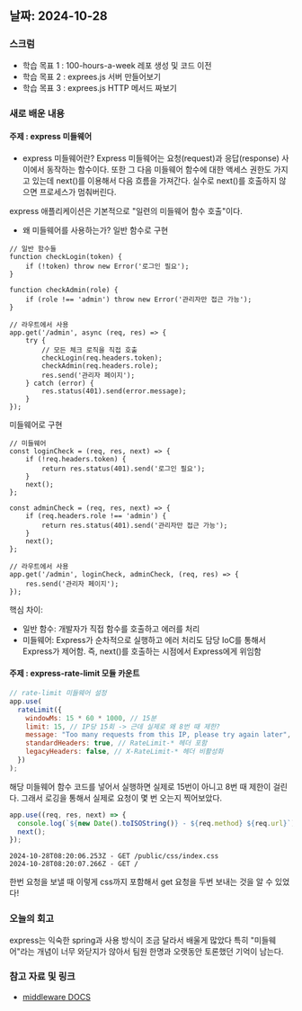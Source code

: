 ## 날짜: 2024-10-28

### 스크럼

- 학습 목표 1 : 100-hours-a-week 레포 생성 및 코드 이전
- 학습 목표 2 : exprees.js 서버 만들어보기
- 학습 목표 3 : exprees.js HTTP 메서드 짜보기

### 새로 배운 내용

#### 주제 : express 미들웨어

- express 미들웨어란?
  Express 미들웨어는 요청(request)과 응답(response) 사이에서 동작하는 함수이다. 또한 그 다음 미들웨어 함수에 대한 액세스 권한도 가지고 있는데 next()를 이용해서 다음 흐름을 가져간다. 실수로 next()를 호출하지 않으면 프로세스가 멈춰버린다.

express 애플리케이션은 기본적으로 "일련의 미들웨어 함수 호출"이다.

- 왜 미들웨어를 사용하는가?
  일반 함수로 구현

```javascropt
// 일반 함수들
function checkLogin(token) {
    if (!token) throw new Error('로그인 필요');
}

function checkAdmin(role) {
    if (role !== 'admin') throw new Error('관리자만 접근 가능');
}

// 라우트에서 사용
app.get('/admin', async (req, res) => {
    try {
        // 모든 체크 로직을 직접 호출
        checkLogin(req.headers.token);
        checkAdmin(req.headers.role);
        res.send('관리자 페이지');
    } catch (error) {
        res.status(401).send(error.message);
    }
});
```

미들웨어로 구현

```javascropt
// 미들웨어
const loginCheck = (req, res, next) => {
    if (!req.headers.token) {
        return res.status(401).send('로그인 필요');
    }
    next();
};

const adminCheck = (req, res, next) => {
    if (req.headers.role !== 'admin') {
        return res.status(401).send('관리자만 접근 가능');
    }
    next();
};

// 라우트에서 사용
app.get('/admin', loginCheck, adminCheck, (req, res) => {
    res.send('관리자 페이지');
});
```

핵심 차이:

- 일반 함수: 개발자가 직접 함수를 호출하고 에러를 처리
- 미들웨어: Express가 순차적으로 실행하고 에러 처리도 담당
  IoC를 통해서 Express가 제어함. 즉, next()를 호출하는 시점에서 Express에게 위임함

#### 주제 : express-rate-limit 모듈 카운트

```javascript
// rate-limit 미들웨어 설정
app.use(
  rateLimit({
    windowMs: 15 * 60 * 1000, // 15분
    limit: 15, // IP당 15회 -> 근데 실제로 왜 8번 때 제한?
    message: "Too many requests from this IP, please try again later",
    standardHeaders: true, // RateLimit-* 헤더 포함
    legacyHeaders: false, // X-RateLimit-* 헤더 비활성화
  })
);
```

해당 미들웨어 함수 코드를 넣어서 실행하면 실제로 15번이 아니고 8번 때 제한이 걸린다.
그래서 로깅을 통해서 실제로 요청이 몇 번 오는지 찍어보았다.

```javascript
app.use((req, res, next) => {
  console.log(`${new Date().toISOString()} - ${req.method} ${req.url}`);
  next();
});
```

```text
2024-10-28T08:20:06.253Z - GET /public/css/index.css
2024-10-28T08:20:07.266Z - GET /
```

한번 요청을 보낼 때 이렇게 css까지 포함해서 get 요청을 두번 보내는 것을 알 수 있었다!

### 오늘의 회고

express는 익숙한 spring과 사용 방식이 조금 달라서 배울게 많았다 특히 "미들웨어"라는 개념이 너무 와닫지가 않아서 팀원 한명과 오랫동안 토론했던 기억이 남는다.

### 참고 자료 및 링크

- [middleware DOCS](https://expressjs.com/ko/guide/using-middleware.html)
